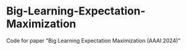 # Big-Learning-Expectation-Maximization
Code for paper "Big Learning Expectation Maximization (AAAI 2024)"
